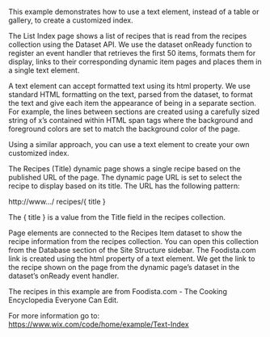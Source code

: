 This example demonstrates how to use a text element, instead of a table or gallery, to create a customized index.

The List Index page shows a list of recipes that is read from the recipes collection using the Dataset API. We use the dataset onReady function to register an event handler that retrieves the first 50 items, formats them for display, links to their corresponding dynamic item pages and places them in a single text element.

A text element can accept formatted text using its html property. We use standard HTML formatting on the text, parsed from the dataset, to format the text and give each item the appearance of being in a separate section. For example, the lines between sections are created using a carefully sized string of x’s contained within HTML span tags where the background and foreground colors are set to match the background color of the page.  

Using a similar approach, you can use a text element to create your own customized index.

The Recipes (Title) dynamic page shows a single recipe based on the published URL of the page. The dynamic page URL is set to select the recipe to display based on its title. The URL has the following pattern:

http://www.../  recipes/{ title }

The { title } is a value from the Title field in the recipes collection.

Page elements are connected to the Recipes Item dataset to show the recipe information from the recipes collection. You can open this collection from the Database section of the Site Structure sidebar. The Foodista.com link is created using the html property of a text element. We get the link to the recipe shown on the page from the dynamic page’s dataset in the dataset’s onReady event handler.

The recipes in this example are from Foodista.com - The Cooking Encyclopedia Everyone Can Edit.

For more information go to: https://www.wix.com/code/home/example/Text-Index
